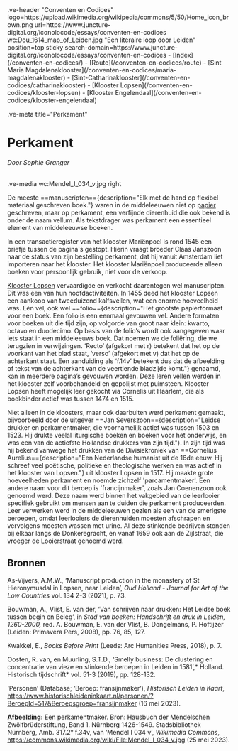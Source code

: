 <link rel="stylesheet" href="https://fonts.googleapis.com/css?family=Trirong">
<style>
    @import url('https://fonts.googleapis.com/css2?family=Cardo&family=Caudex&family=Marck+Script&display=swap');
    #juncture ve-header {font-family: 'Caudex'}
    #juncture h1 {font-family: 'Caudex'}
    #juncture h2 {font-family: 'Caudex'}
    #juncture h3 {font-family: 'Caudex'}
    #juncture a:link { color: brown; text-decoration: underline; }
</style>
.ve-header "Conventen en Codices" logo=https://upload.wikimedia.org/wikipedia/commons/5/50/Home_icon_brown.png url=https://www.juncture-digital.org/iconolocode/essays/conventen-en-codices wc:Dou_1614_map_of_Leiden.jpg "Een literaire loop door Leiden" position=top sticky search-domain=https://www.juncture-digital.org/iconolocode/essays/conventen-en-codices 
    - [Index](/conventen-en-codices/)
    - [Route](/conventen-en-codices/route)
    - [Sint Maria Magdalenaklooster](/conventen-en-codices/maria-magdalenaklooster)
    - [Sint-Catharinaklooster](/conventen-en-codices/catharinaklooster)
    - [Klooster Lopsen](/conventen-en-codices/klooster-lopsen)
    - [Klooster Engelendaal](/conventen-en-codices/klooster-engelendaal)

.ve-meta title="Perkament"
# Perkament
*Door Sophie Granger*
<br><br>

.ve-media wc:Mendel_I_034_v.jpg right

De meeste ==manuscripten=={description="Elk met de hand op flexibel materiaal geschreven boek."} waren in de middeleeuwen niet op [papier](https://www.juncture-digital.org/iconolocode/essays/conventen-en-codices/papier) geschreven, maar op perkament, een verfijnde dierenhuid die ook bekend is onder de naam vellum. Als tekstdrager was perkament een essentieel element van middeleeuwse boeken.

In een transactieregister van het klooster Mariënpoel is rond 1545 een briefje tussen de pagina's gestopt. Hierin vraagt broeder Claas Janszoon naar de status van zijn bestelling perkament, dat hij vanuit Amsterdam liet importeren naar het klooster. Het klooster Mariënpoel produceerde alleen boeken voor persoonlijk gebruik, niet voor de verkoop.

[Klooster Lopsen](https://www.juncture-digital.org/iconolocode/essays/conventen-en-codices/klooster-lopsen) vervaardigde en verkocht daarentegen wel manuscripten. Dit was een van hun hoofdactiviteiten. In 1455 deed het klooster Lopsen een aankoop van tweeduizend kalfsvellen, wat een enorme hoeveelheid was. Eén vel, ook wel ==folio=={description="Het grootste papierformaat voor een boek. Een folio is een eenmaal gevouwen vel. Andere formaten voor boeken uit die tijd zijn, op volgorde van groot naar klein: kwarto, octavo en duodecimo. Op basis van de folio’s wordt ook aangegeven waar iets staat in een middeleeuws boek. Dat noemen we de foliëring, die we terugzien in verwijzingen. ‘Recto’ (afgekort met r) betekent dat het op de voorkant van het blad staat, ‘verso’ (afgekort met v) dat het op de achterkant staat. Een aanduiding als ‘f.14v’ betekent dus dat de afbeelding of tekst van de achterkant van de veertiende bladzijde komt."} genaamd, kan in meerdere pagina’s gevouwen worden. Deze leren vellen werden in het klooster zelf voorbehandeld en gepolijst met puimsteen. Klooster Lopsen heeft mogelijk leer gekocht via Cornelis uit Haarlem, die als boekbinder actief was tussen 1474 en 1515.

Niet alleen in de kloosters, maar ook daarbuiten werd perkament gemaakt, bijvoorbeeld door de uitgever ==Jan Severszoon=={description="Leidse drukker en perkamentmaker, die voornamelijk actief was tussen 1503 en 1523. Hij drukte veelal liturgische boeken en boeken voor het onderwijs, en was een van de actiefste Hollandse drukkers van zijn tijd."}. In zijn tijd was hij bekend vanwege het drukken van de Divisiekroniek van ==Cornelius Aurelius=={description="Een Nederlandse humanist uit de 16de eeuw. Hij schreef veel poëtische, politieke en theologische werken en was actief in het klooster van Lopsen."} uit klooster Lopsen in 1517. Hij maakte grote hoeveelheden perkament en noemde zichzelf 'parcamentmaker'. Een andere naam voor dit beroep is 'francijnmaker', zoals Jan Coenenzoon ook genoemd werd. Deze naam werd binnen het vakgebied van de leerlooier specifiek gebruikt om mensen aan te duiden die perkament produceerden. Leer verwerken werd in de middeleeuwen gezien als een van de smerigste beroepen, omdat leerlooiers de dierenhuiden moesten afschrapen en vervolgens moesten wassen met urine. Al deze stinkende bedrijven stonden bij elkaar langs de Donkeregracht, en vanaf 1659 ook aan de Zijlstraat, die vroeger de Looierstraat genoemd werd.

## Bronnen

As-Vijvers, A.M.W., ‘Manuscript production in the monastery of St Hieronymusdal in 		Lopsen, near Leiden’, *Oud Holland - Journal for Art of the Low Countries*  vol. 134 	2-3 (2021), p. 73.

Bouwman, A., Vlist, E. van der, ‘Van schrijven naar drukken: Het Leidse boek tussen begin en Beleg’, in *Stad van boeken: Handschrift en druk in Leiden, 1260-2000,*  red. A. Bouwman, E. van der Vlist, B. Dongelmans, P. Hoftijzer (Leiden: Primavera Pers, 2008), pp. 76, 85, 127.

Kwakkel, E., *Books Before Print* (Leeds: Arc Humanities Press, 2018), p. 7.

Oosten, R. van, en Muurling, S.T.D., ‘Smelly business: De clustering en concentratie van vieze en stinkende beroepen in Leiden in 1581’,* Holland. Historisch tijdschrift* vol. 51-3 (2019), pp. 128-132.

‘Personen’ (Database; ‘Beroep: fransijnmaker’), *Historisch Leiden in Kaart*, <https://www.historischleideninkaart.nl/personen/?BeroepId=517&Beroepsgroep=fransijnmaker> (16 mei 2023).

**Afbeelding:** Een perkamentmaker. Bron: Hausbuch der Mendelschen Zwölfbrüderstiftung, Band 1. Nürnberg 1426-1549. Stadsbibliothek Nürnberg, Amb. 317.2° f.34v, van ‘Mendel I 034 v’, *Wikimedia Commons*, <https://commons.wikimedia.org/wiki/File:Mendel_I_034_v.jpg> (25 mei 2023).